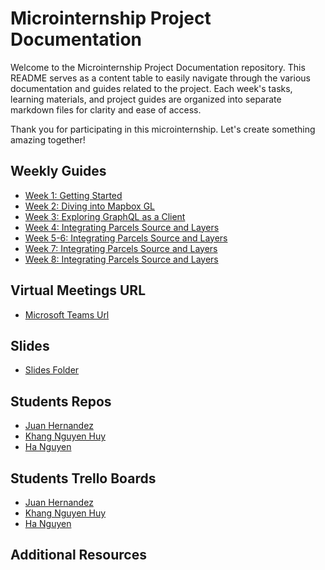 # Microinternship Project Documentation

Welcome to the Microinternship Project Documentation repository. This README serves as a content table to easily navigate through the various documentation and guides related to the project. Each week's tasks, learning materials, and project guides are organized into separate markdown files for clarity and ease of access.

Thank you for participating in this microinternship. Let's create something amazing together!

## Weekly Guides

- [Week 1: Getting Started](week-01.md)
- [Week 2: Diving into Mapbox GL](week-02.md)
- [Week 3: Exploring GraphQL as a Client](week-03.md)
- [Week 4: Integrating Parcels Source and Layers](week-04.md)
- [Week 5-6: Integrating Parcels Source and Layers](week-05-06.md)
- [Week 7: Integrating Parcels Source and Layers](week-07.md)
- [Week 8: Integrating Parcels Source and Layers](week-08.md)


## Virtual Meetings URL
- [Microsoft Teams Url](https://teams.microsoft.com/l/meetup-join/19%3ameeting_Mjc5MTNmYmEtMzJkNi00Y2Y2LWJhYzAtODkzMjBhMzZkOTJj%40thread.v2/0?context=%7b%22Tid%22%3a%22517adee1-c3f5-45e6-97ae-287ce0d080d9%22%2c%22Oid%22%3a%22a3ce337d-6aff-4219-904c-d6667447b9ad%22%7d)

## Slides
- [Slides Folder](https://openavenuesfoundation.sharepoint.com/:f:/r/sites/fellows/Shared%20Documents/Projects/P24026/Industry%20Project/Industry%20Project%20-%20Materials%20for%20Students/Slides?csf=1&web=1&e=rHivsA)

## Students Repos
- [Juan Hernandez](https://github.com/juan-phzy/real-estate-map)
- [Khang Nguyen Huy](https://github.com/nguyenhuykhang/real-estate-map)
- [Ha Nguyen](https://github.com/ngnguyen512/Real-Estate-Map---Open-Avenues)

## Students Trello Boards
- [Juan Hernandez](https://trello.com/b/h2cknMPC/open-aves-meridian-internship)
- [Khang Nguyen Huy](https://trello.com/b/L73MGulf/real-estate-map-internship-oa)
- [Ha Nguyen](https://trello.com/b/k9GPNhVb/my-trello-board)

## Additional Resources

